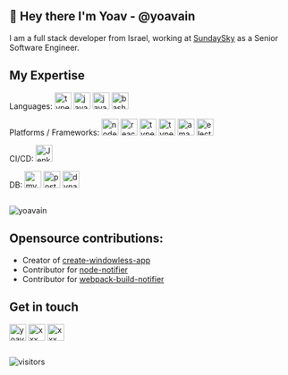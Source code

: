## 👋  Hey there I'm Yoav - @yoavain

I am a full stack developer from Israel, working at [SundaySky](https://sundaysky.com/) as a Senior Software Engineer.

## My Expertise
<p>
    <span>Languages:</span>
	<img src="https://konpa.github.io/devicon/devicon.git/icons/typescript/typescript-original.svg" alt="typescript" width="30" height="30"/>
	<img src="https://konpa.github.io/devicon/devicon.git/icons/javascript/javascript-original.svg" alt="javascript" width="30" height="30"/>
	<img src="https://konpa.github.io/devicon/devicon.git/icons/java/java-original-wordmark.svg" alt="java" width="30" height="30"/>
	<img src="https://bashlogo.com/img/symbol/svg/full_colored_dark.svg" alt="bash" width="30" height="30"/>
</p>

<p>
    <span>Platforms / Frameworks:</span>
    <img src="https://konpa.github.io/devicon/devicon.git/icons/nodejs/nodejs-plain.svg" alt="nodejs" width="30" height="30"/>
    <img src="https://konpa.github.io/devicon/devicon.git/icons/react/react-original-wordmark.svg" alt="react" width="30" height="30"/>
	<img src="https://avatars0.githubusercontent.com/u/12972006?s=30" alt="typescript" width="30" height="30"/>
	<img src="https://avatars2.githubusercontent.com/u/17189275?s=30" alt="typescript" width="30" height="30"/>
	<img src="https://konpa.github.io/devicon/devicon.git/icons/amazonwebservices/amazonwebservices-original-wordmark.svg" alt="amazonwebservices" width="30" height="30"/>
    <img src="https://konpa.github.io/devicon/devicon.git/icons/electron/electron-original.svg" alt="electron" width="30" height="30"/>
</p>
  
<p>
    <span>CI/CD:</span>
    <img src="http://mirror.serverion.com/jenkins/art/jenkins-logo/256x256/headshot.png" alt="Jenkins" width="30" height="30"/>
</p>

<p >
    <span>DB:</span>
	<img src="https://konpa.github.io/devicon/devicon.git/icons/mysql/mysql-original-wordmark.svg" alt="mysql" width="30" height="30"/>
	<img src="https://konpa.github.io/devicon/devicon.git/icons/postgresql/postgresql-original-wordmark.svg" alt="postgresql" width="30" height="30"/>
	<img src="https://upload.wikimedia.org/wikipedia/commons/f/fd/DynamoDB.png" alt="dynamodb" width="30" height="30"/>
</p>

##
<p >
	<img src="https://github-readme-stats.vercel.app/api?username=yoavain&show_icons=true" alt="yoavain" />
</p>


## Opensource contributions:
- Creator of [create-windowless-app](https://github.com/yoavain/create-windowless-app)
- Contributor for [node-notifier](https://github.com/mikaelbr/node-notifier)
- Contributor for [webpack-build-notifier](https://github.com/RoccoC/webpack-build-notifier)

## Get in touch
<p>
<a href="https://twitter.com/yoavain" target="blank"><img align="center" src="https://cdn.jsdelivr.net/npm/simple-icons@3.0.1/icons/twitter.svg" alt="yoavain" height="30" width="30" /></a>
<a href="https://linkedin.com/in/yoavvainrich" target="blank"><img align="center" src="https://cdn.jsdelivr.net/npm/simple-icons@3.0.1/icons/linkedin.svg" alt="xxx" height="30" width="30" /></a>
<a href="https://dev.to/yoavain" target="blank"><img align="center" src="https://cdn.jsdelivr.net/npm/simple-icons@3.0.1/icons/dev-dot-to.svg" alt="xxx" height="30" width="30" /></a>
</p>

##
<!--![visitors](https://visitor-badge.glitch.me/badge?page_id=yoavain.yoavain)-->
![visitors](https://komarev.com/ghpvc/?username=yoavain)
